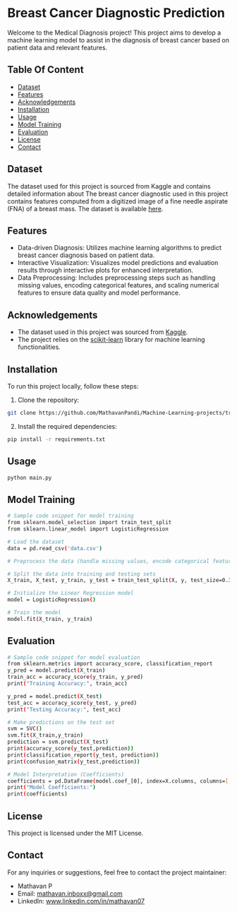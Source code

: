
# Breast Cancer Diagnostic Prediction

Welcome to the Medical Diagnosis project! This project aims to develop a machine learning model to assist in the diagnosis of breast cancer based on patient data and relevant features.


## Table Of Content

- [Dataset](#Dataset)
- [Features](#Features)
- [Acknowledgements](#Acknowledgements)
- [Installation](#Installation)
- [Usage](#Usage)
- [Model Training](#ModelTraining)
- [Evaluation](#Evaluation)
- [License](#License)
- [Contact](#Contact)
## Dataset

The dataset used for this project is sourced from Kaggle and contains detailed information about The breast cancer diagnostic used in this project contains features computed from a digitized image of a fine needle aspirate (FNA) of a breast mass. The dataset is available [here](https://www.kaggle.com/datasets/uciml/breast-cancer-wisconsin-data).

## Features

- Data-driven Diagnosis: Utilizes machine learning algorithms to predict breast cancer diagnosis based on patient data.
- Interactive Visualization: Visualizes model predictions and evaluation results through interactive plots for enhanced interpretation.
- Data Preprocessing: Includes preprocessing steps such as handling missing values, encoding categorical features, and scaling numerical features to ensure data quality and model performance.
  
## Acknowledgements

 - The dataset used in this project was sourced from [Kaggle](https://www.kaggle.com/datasets/uciml/breast-cancer-wisconsin-data).
 - The project relies on the [scikit-learn](https://scikit-learn.org/) library for machine learning functionalities.


## Installation

To run this project locally, follow these steps:

1. Clone the repository:


```bash
git clone https://github.com/MathavanPandi/Machine-Learning-projects/tree/main/Breast%20Cancer%20Diagnostic%20Prediction

```

2. Install the required dependencies:

```bash
pip install -r requirements.txt

```

## Usage

```bash
python main.py

```

## Model Training

```bash
# Sample code snippet for model training
from sklearn.model_selection import train_test_split
from sklearn.linear_model import LogisticRegression

# Load the dataset
data = pd.read_csv('data.csv')

# Preprocess the data (handle missing values, encode categorical features, etc.)

# Split the data into training and testing sets
X_train, X_test, y_train, y_test = train_test_split(X, y, test_size=0.3, random_state=40)

# Initialize the Linear Regression model
model = LogisticRegression()

# Train the model
model.fit(X_train, y_train)


```

## Evaluation

```bash
# Sample code snippet for model evaluation
from sklearn.metrics import accuracy_score, classification_report
y_pred = model.predict(X_train)
train_acc = accuracy_score(y_train, y_pred)
print("Training Accuracy:", train_acc)

y_pred = model.predict(X_test)
test_acc = accuracy_score(y_test, y_pred)
print("Testing Accuracy:", test_acc)

# Make predictions on the test set
svm = SVC()
svm.fit(X_train,y_train)
prediction = svm.predict(X_test)
print(accuracy_score(y_test,prediction))
print(classification_report(y_test, prediction))
print(confusion_matrix(y_test,prediction))

# Model Interpretation (Coefficients)
coefficients = pd.DataFrame(model.coef_[0], index=X.columns, columns=['Coefficient'])
print("Model Coefficients:")
print(coefficients)

```

## License
This project is licensed under the MIT License.

## Contact

For any inquiries or suggestions, feel free to contact the project maintainer:

- Mathavan P
- Email: mathavan.inboxx@gmail.com
- LinkedIn: www.linkedin.com/in/mathavan07
